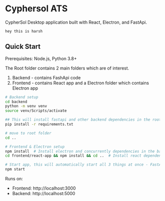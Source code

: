 # Cyphersol ATS

CypherSol Desktop application built with React, Electron, and FastApi.

```bash
hey this is harsh
```

## Quick Start
Prerequisites: Node.js, Python 3.8+

The Root folder contains 2 main folders which are of interest.
1. Backend - contains FashApi code
2. Frontend - contains React app and a Electron folder which contains Electron app


```bash
# Backend setup
cd backend
python -m venv venv
source venv/Scripts/activate

## This will install fastapi and other backend dependencies in the root directory
pip install -r requirements.txt

# move to root folder
cd ..

# Frontend & Electron setup
npm install  # Install electron and concurrently dependencies in the base directory
cd frontend/react-app && npm install && cd ..  # Install react dependencies and move back to root

# Start app, this will automatically start all 3 things at once - FastApi, React and Electron.
npm start
```

Runs on:
- Frontend: http://localhost:3000
- Backend: http://localhost:5000
